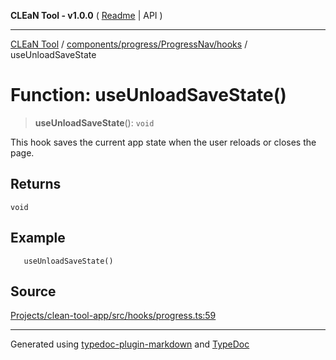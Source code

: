 **CLEaN Tool - v1.0.0** ( [Readme](../../../../../README.md) \| API )

***

[CLEaN Tool](../../../../../modules.md) / [components/progress/ProgressNav/hooks](../README.md) / useUnloadSaveState

# Function: useUnloadSaveState()

> **useUnloadSaveState**(): `void`

This hook saves the current app state when the user reloads or closes the page.

## Returns

`void`

## Example

```tsx
   useUnloadSaveState()
```

## Source

[Projects/clean-tool-app/src/hooks/progress.ts:59](https://github.com/yuckyh/clean-tool-app/)

***

Generated using [typedoc-plugin-markdown](https://www.npmjs.com/package/typedoc-plugin-markdown) and [TypeDoc](https://typedoc.org/)
